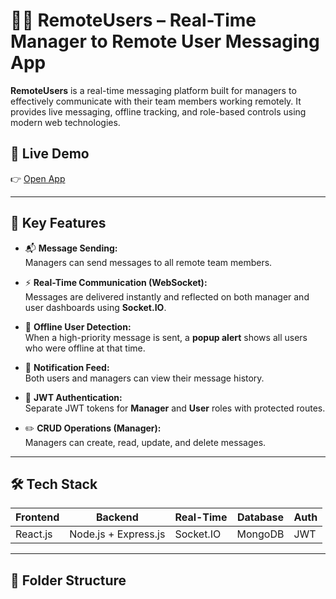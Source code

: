 # 🧑‍💼 RemoteUsers – Real-Time Manager to Remote User Messaging App

**RemoteUsers** is a real-time messaging platform built for managers to effectively communicate with their team members working remotely. It provides live messaging, offline tracking, and role-based controls using modern web technologies.

## 🚀 Live Demo

👉 [Open App](https://remotemessagesenderfrontend.onrender.com)

---

## 📌 Key Features

- 📬 **Message Sending:**  
  Managers can send messages to all remote team members.

- ⚡ **Real-Time Communication (WebSocket):**  
  Messages are delivered instantly and reflected on both manager and user dashboards using **Socket.IO**.

- 🚫 **Offline User Detection:**  
  When a high-priority message is sent, a **popup alert** shows all users who were offline at that time.

- 🧾 **Notification Feed:**  
  Both users and managers can view their message history.

- 🔐 **JWT Authentication:**  
  Separate JWT tokens for **Manager** and **User** roles with protected routes.

- ✏️ **CRUD Operations (Manager):**  
  Managers can create, read, update, and delete messages.

---

## 🛠️ Tech Stack

| Frontend        | Backend        | Real-Time    | Database   | Auth     |
|-----------------|----------------|--------------|------------|----------|
| React.js        | Node.js + Express.js | Socket.IO | MongoDB    | JWT      |

---

## 📁 Folder Structure

